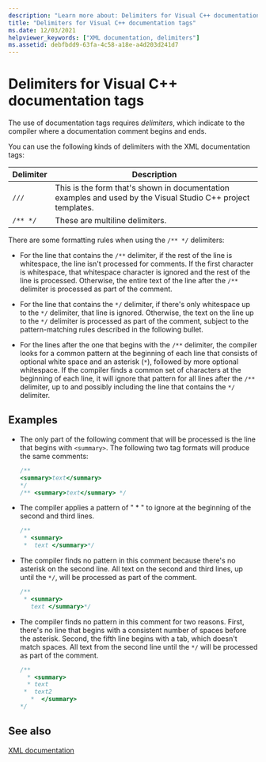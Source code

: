 ```yaml
---
description: "Learn more about: Delimiters for Visual C++ documentation tags"
title: "Delimiters for Visual C++ documentation tags"
ms.date: 12/03/2021
helpviewer_keywords: ["XML documentation, delimiters"]
ms.assetid: debfbdd9-63fa-4c58-a18e-a4d203d241d7
---
```

# Delimiters for Visual C++ documentation tags

The use of documentation tags requires *delimiters*, which indicate to the compiler where a documentation comment begins and ends.

You can use the following kinds of delimiters with the XML documentation tags:

| Delimiter | Description |
|--|--|
| `///` | This is the form that's shown in documentation examples and used by the Visual Studio C++ project templates. |
| `/** */` | These are multiline delimiters. |

There are some formatting rules when using the `/** */` delimiters:

- For the line that contains the `/**` delimiter, if the rest of the line is whitespace, the line isn't processed for comments. If the first character is whitespace, that whitespace character is ignored and the rest of the line is processed. Otherwise, the entire text of the line after the `/**` delimiter is processed as part of the comment.

- For the line that contains the `*/` delimiter, if there's only whitespace up to the `*/` delimiter, that line is ignored. Otherwise, the text on the line up to the `*/` delimiter is processed as part of the comment, subject to the pattern-matching rules described in the following bullet.

- For the lines after the one that begins with the `/**` delimiter, the compiler looks for a common pattern at the beginning of each line that consists of optional white space and an asterisk (`*`), followed by more optional whitespace. If the compiler finds a common set of characters at the beginning of each line, it will ignore that pattern for all lines after the `/**` delimiter, up to and possibly including the line that contains the `*/` delimiter.

## Examples

- The only part of the following comment that will be processed is the line that begins with `<summary>`. The following two tag formats will produce the same comments:

    ```cpp
    /**
    <summary>text</summary>
    */
    /** <summary>text</summary> */
    ```

- The compiler applies a pattern of " \* " to ignore at the beginning of the second and third lines.

    ```cpp
    /**
     * <summary>
     *  text </summary>*/
    ```

- The compiler finds no pattern in this comment because there's no asterisk on the second line. All text on the second and third lines, up until the `*/`, will be processed as part of the comment.

    ```cpp
    /**
     * <summary>
       text </summary>*/
    ```

- The compiler finds no pattern in this comment for two reasons. First, there's no line that begins with a consistent number of spaces before the asterisk. Second, the fifth line begins with a tab, which doesn't match spaces. All text from the second line until the `*/` will be processed as part of the comment.

    ```cpp
    /**
      * <summary>
      * text
     *  text2
       *  </summary>
    */
    ```

## See also

[XML documentation](xml-documentation-visual-cpp.md)
